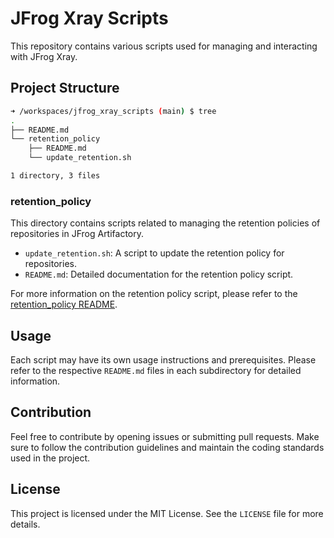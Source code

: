 # JFrog Xray Scripts

This repository contains various scripts used for managing and interacting with JFrog Xray.

## Project Structure

```sh
➜ /workspaces/jfrog_xray_scripts (main) $ tree
.
├── README.md
└── retention_policy
    ├── README.md
    └── update_retention.sh

1 directory, 3 files
```

### retention_policy

This directory contains scripts related to managing the retention policies of repositories in JFrog Artifactory. 

- `update_retention.sh`: A script to update the retention policy for repositories.
- `README.md`: Detailed documentation for the retention policy script.

For more information on the retention policy script, please refer to the [retention_policy README](retention_policy/README.md).

## Usage

Each script may have its own usage instructions and prerequisites. Please refer to the respective `README.md` files in each subdirectory for detailed information.

## Contribution

Feel free to contribute by opening issues or submitting pull requests. Make sure to follow the contribution guidelines and maintain the coding standards used in the project.

## License

This project is licensed under the MIT License. See the `LICENSE` file for more details.
